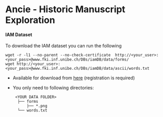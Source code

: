 # Ancie - Historic Manuscript Exploration

#### IAM Dataset
To download the IAM dataset you can run the following

    wget -r -l1 --no-parent --no-check-certificate  http://<your_user>:<your_pass>@www.fki.inf.unibe.ch/DBs/iamDB/data/forms/
    wget http://<your_user>:<your_pass>@www.fki.inf.unibe.ch/DBs/iamDB/data/ascii/words.txt

* Available for download from [here](http://www.fki.inf.unibe.ch/databases/iam-handwriting-database/download-the-iam-handwriting-database) (registration is required)

* You only need to following directories:

       <YOUR DATA FOLDER>
        ├── forms
            ├── *.png
        └── words.txt